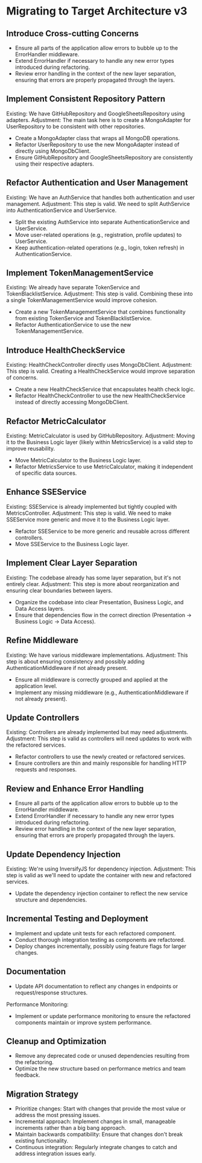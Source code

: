 # Migrating to Target Architecture v3

## Introduce Cross-cutting Concerns

- Ensure all parts of the application allow errors to bubble up to the ErrorHandler middleware.
- Extend ErrorHandler if necessary to handle any new error types introduced during refactoring.
- Review error handling in the context of the new layer separation, ensuring that errors are properly propagated through the layers.

## Implement Consistent Repository Pattern

Existing: We have GitHubRepository and GoogleSheetsRepository using adapters.
Adjustment: The main task here is to create a MongoAdapter for UserRepository to be consistent with other repositories.

- Create a MongoAdapter class that wraps all MongoDB operations.
- Refactor UserRepository to use the new MongoAdapter instead of directly using MongoDbClient.
- Ensure GitHubRepository and GoogleSheetsRepository are consistently using their respective adapters.

## Refactor Authentication and User Management

Existing: We have an AuthService that handles both authentication and user management.
Adjustment: This step is valid. We need to split AuthService into AuthenticationService and UserService.

- Split the existing AuthService into separate AuthenticationService and UserService.
- Move user-related operations (e.g., registration, profile updates) to UserService.
- Keep authentication-related operations (e.g., login, token refresh) in AuthenticationService.

## Implement TokenManagementService

Existing: We already have separate TokenService and TokenBlacklistService.
Adjustment: This step is valid. Combining these into a single TokenManagementService would improve cohesion.

- Create a new TokenManagementService that combines functionality from existing TokenService and TokenBlacklistService.
- Refactor AuthenticationService to use the new TokenManagementService.

## Introduce HealthCheckService

Existing: HealthCheckController directly uses MongoDbClient.
Adjustment: This step is valid. Creating a HealthCheckService would improve separation of concerns.

- Create a new HealthCheckService that encapsulates health check logic.
- Refactor HealthCheckController to use the new HealthCheckService instead of directly accessing MongoDbClient.

## Refactor MetricCalculator

Existing: MetricCalculator is used by GitHubRepository.
Adjustment: Moving it to the Business Logic layer (likely within MetricsService) is a valid step to improve reusability.

- Move MetricCalculator to the Business Logic layer.
- Refactor MetricsService to use MetricCalculator, making it independent of specific data sources.

## Enhance SSEService

Existing: SSEService is already implemented but tightly coupled with MetricsController.
Adjustment: This step is valid. We need to make SSEService more generic and move it to the Business Logic layer.

- Refactor SSEService to be more generic and reusable across different controllers.
- Move SSEService to the Business Logic layer.

## Implement Clear Layer Separation

Existing: The codebase already has some layer separation, but it's not entirely clear.
Adjustment: This step is more about reorganization and ensuring clear boundaries between layers.

- Organize the codebase into clear Presentation, Business Logic, and Data Access layers.
- Ensure that dependencies flow in the correct direction (Presentation -> Business Logic -> Data Access).

## Refine Middleware

Existing: We have various middleware implementations.
Adjustment: This step is about ensuring consistency and possibly adding AuthenticationMiddleware if not already present.

- Ensure all middleware is correctly grouped and applied at the application level.
- Implement any missing middleware (e.g., AuthenticationMiddleware if not already present).

## Update Controllers

Existing: Controllers are already implemented but may need adjustments.
Adjustment: This step is valid as controllers will need updates to work with the refactored services.

- Refactor controllers to use the newly created or refactored services.
- Ensure controllers are thin and mainly responsible for handling HTTP requests and responses.

## Review and Enhance Error Handling

- Ensure all parts of the application allow errors to bubble up to the ErrorHandler middleware.
- Extend ErrorHandler if necessary to handle any new error types introduced during refactoring.
- Review error handling in the context of the new layer separation, ensuring that errors are properly propagated through the layers.

## Update Dependency Injection

Existing: We're using InversifyJS for dependency injection.
Adjustment: This step is valid as we'll need to update the container with new and refactored services.

- Update the dependency injection container to reflect the new service structure and dependencies.

## Incremental Testing and Deployment

- Implement and update unit tests for each refactored component.
- Conduct thorough integration testing as components are refactored.
- Deploy changes incrementally, possibly using feature flags for larger changes.

## Documentation

- Update API documentation to reflect any changes in endpoints or request/response structures.

Performance Monitoring:

- Implement or update performance monitoring to ensure the refactored components maintain or improve system performance.

## Cleanup and Optimization

- Remove any deprecated code or unused dependencies resulting from the refactoring.
- Optimize the new structure based on performance metrics and team feedback.

## Migration Strategy

- Prioritize changes: Start with changes that provide the most value or address the most pressing issues.
- Incremental approach: Implement changes in small, manageable increments rather than a big bang approach.
- Maintain backwards compatibility: Ensure that changes don't break existing functionality.
- Continuous integration: Regularly integrate changes to catch and address integration issues early.
